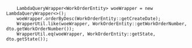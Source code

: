 


        LambdaQueryWrapper<WorkOrderEntity> woeWrapper = new LambdaQueryWrapper<>();
        woeWrapper.orderByDesc(WorkOrderEntity::getCreateDate);
        WrapperUtil.like(woeWrapper, WorkOrderEntity::getWorkOrderNumber, dto.getWorkOrderNumber());
        WrapperUtil.eq(woeWrapper, WorkOrderEntity::getState, dto.getState());
        
        
                
        
        